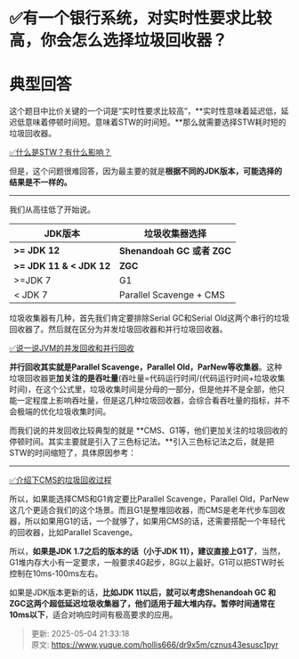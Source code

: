# ✅有一个银行系统，对实时性要求比较高，你会怎么选择垃圾回收器？

# 典型回答


这个题目中比价关键的一个词是“实时性要求比较高”，**实时性意味着延迟低，延迟低意味着停顿时间短。意味着STW的时间短。**那么就需要选择STW耗时短的垃圾回收器。



[✅什么是STW？有什么影响？](https://www.yuque.com/hollis666/dr9x5m/qg9fvqfnzpbd70hl)



但是，这个问题很难回答，因为最主要的就是**根据不同的JDK版本，可能选择的结果是不一样的。**

****

我们从高往低了开始说。



| JDK版本 | 垃圾收集器选择 |
| --- | --- |
| **>= JDK 12** | **Shenandoah GC 或者 ZGC** |
| **>= JDK 11 & < JDK 12** | **ZGC** |
| >=JDK 7 | G1 |
| < JDK 7 | Parallel Scavenge + CMS  |




垃圾收集器有几种，首先我们肯定要排除Serial GC和Serial Old这两个串行的垃圾回收器了。然后就在区分为并发垃圾回收器和并行垃圾回收器。



[✅说一说JVM的并发回收和并行回收](https://www.yuque.com/hollis666/dr9x5m/srfo2k1o2nq4dp7f)



**并行回收其实就是Parallel Scavenge，Parallel Old，ParNew等收集器**。这种垃圾回收器更**加关注的是吞吐量**(吞吐量=代码运行时间/(代码运行时间+垃圾收集时间)，在这个公式里，垃圾收集时间是分母的一部分，但是他并不是全部，他只能一定程度上影响吞吐量，但是这几种垃圾回收器，会综合看吞吐量的指标，并不会极端的优化垃圾收集时间。



而我们说的并发回收比较典型的就是 **CMS、G1等，他们更加关注的垃圾回收的停顿时间。其实主要就是引入了三色标记法。**引入三色标记法之后，就是把STW的时间缩短了，具体原因参考：

****

[✅介绍下CMS的垃圾回收过程](https://www.yuque.com/hollis666/dr9x5m/lh75qbvh58o6xv8s)



所以，如果能选择CMS和G1肯定要比Parallel Scavenge，Parallel Old，ParNew这几个更适合我们的这个场景。而且G1是整堆回收器，而CMS是老年代步车回收器，所以如果用G1的话，一个就够了，如果用CMS的话，还需要搭配一个年轻代的回收器，比如Parallel Scavenge。



所以，**如果是JDK 1.7之后的版本的话（小于JDK 11），建议直接上G1了**，当然，G1堆内存大小有一定要求，一般要求4G起步，8G以上最好。G1可以把STW时长控制在10ms-100ms左右。



如果是JDK版本更新的话，**比如JDK 11以后，就可以考虑Shenandoah GC 和 ZGC这两个超低延迟垃圾收集器了，他们适用于超大堆内存。暂停时间通常在10ms以下**，适合对响应时间有极高要求的应用。











> 更新: 2025-05-04 21:33:18  
> 原文: <https://www.yuque.com/hollis666/dr9x5m/cznus43esusc1pyr>